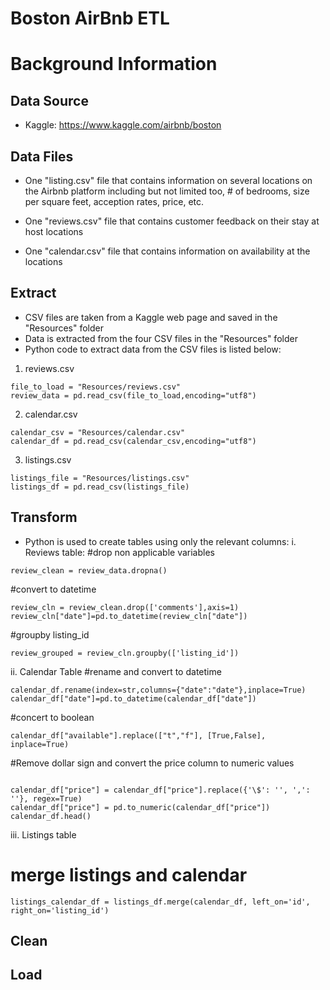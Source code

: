 # Boston AirBnb ETL


# Background Information


## Data Source
- Kaggle: https://www.kaggle.com/airbnb/boston

## Data Files
- One "listing.csv" file that contains information on several locations on the Airbnb platform including but not limited too, # of bedrooms, size per square feet, acception rates, price, etc. 

- One "reviews.csv" file that contains customer feedback on their stay at host locations

- One "calendar.csv" file that contains information on availability at the locations


## Extract
- CSV files are taken from a Kaggle web page and saved in the "Resources" folder
- Data is extracted from the four CSV files in the "Resources" folder
- Python code to extract data from the CSV files is listed below:

1. reviews.csv
```
file_to_load = "Resources/reviews.csv"
review_data = pd.read_csv(file_to_load,encoding="utf8")
```
2. calendar.csv
```
calendar_csv = "Resources/calendar.csv"
calendar_df = pd.read_csv(calendar_csv,encoding="utf8")
```
3. listings.csv
```
listings_file = "Resources/listings.csv"
listings_df = pd.read_csv(listings_file)
```

## Transform
- Python is used to create tables using only the relevant columns:
i. Reviews table:
#drop non applicable variables
```
review_clean = review_data.dropna()
```
#convert to datetime
```
review_cln = review_clean.drop(['comments'],axis=1)
review_cln["date"]=pd.to_datetime(review_cln["date"])
```
#groupby listing_id
```
review_grouped = review_cln.groupby(['listing_id'])
```

ii. Calendar Table
#rename and convert to datetime
```
calendar_df.rename(index=str,columns={"date":"date"},inplace=True)
calendar_df["date"]=pd.to_datetime(calendar_df["date"])
```
#concert to boolean
```
calendar_df["available"].replace(["t","f"], [True,False], inplace=True)
```
#Remove dollar sign and convert the price column to numeric values
```

calendar_df["price"] = calendar_df["price"].replace({'\$': '', ',': ''}, regex=True)
calendar_df["price"] = pd.to_numeric(calendar_df["price"])
calendar_df.head()
```

iii. Listings table
# merge listings and calendar
```
listings_calendar_df = listings_df.merge(calendar_df, left_on='id', right_on='listing_id')
```



## Clean

## Load
